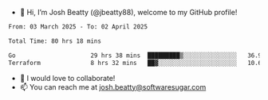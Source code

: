 - 👋 Hi, I’m Josh Beatty (@jbeatty88), welcome to my GitHub profile!

<!--START_SECTION:waka-->

```txt
From: 03 March 2025 - To: 02 April 2025

Total Time: 80 hrs 18 mins

Go                     29 hrs 38 mins  █████████▒░░░░░░░░░░░░░░░   36.91 %
Terraform              8 hrs 32 mins   ██▓░░░░░░░░░░░░░░░░░░░░░░   10.63 %
```

<!--END_SECTION:waka-->

- 💞️ I would love to collaborate!
- 📫 You can reach me at josh.beatty@softwaresugar.com

<!---
jbeatty88/jbeatty88 is a ✨ special ✨ repository because its `README.md` (this file) appears on your GitHub profile.
You can click the Preview link to take a look at your changes.
--->
